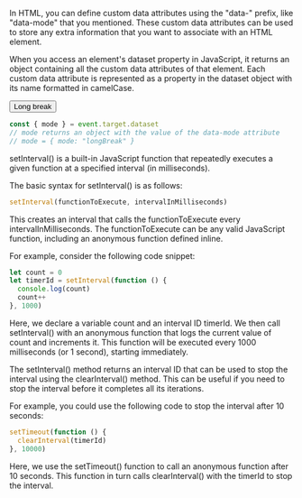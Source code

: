 In HTML, you can define custom data attributes using the "data-" prefix, like "data-mode" that you mentioned. These custom data attributes can be used to store any extra information that you want to associate with an HTML element.

When you access an element's dataset property in JavaScript, it returns an object containing all the custom data attributes of that element. Each custom data attribute is represented as a property in the dataset object with its name formatted in camelCase.

<button
            data-mode="longBreak"
            class="button mode-button"
            id="js-long-break"
          >
Long break
</button>

```javascript
const { mode } = event.target.dataset
// mode returns an object with the value of the data-mode attribute
// mode = { mode: "longBreak" }
```

setInterval() is a built-in JavaScript function that repeatedly executes a given function at a specified interval (in milliseconds).

The basic syntax for setInterval() is as follows:

```js
setInterval(functionToExecute, intervalInMilliseconds)
```

This creates an interval that calls the functionToExecute every intervalInMilliseconds. The functionToExecute can be any valid JavaScript function, including an anonymous function defined inline.

For example, consider the following code snippet:

```js
let count = 0
let timerId = setInterval(function () {
  console.log(count)
  count++
}, 1000)
```

Here, we declare a variable count and an interval ID timerId. We then call setInterval() with an anonymous function that logs the current value of count and increments it. This function will be executed every 1000 milliseconds (or 1 second), starting immediately.

The setInterval() method returns an interval ID that can be used to stop the interval using the clearInterval() method. This can be useful if you need to stop the interval before it completes all its iterations.

For example, you could use the following code to stop the interval after 10 seconds:

```js
setTimeout(function () {
  clearInterval(timerId)
}, 10000)
```

Here, we use the setTimeout() function to call an anonymous function after 10 seconds. This function in turn calls clearInterval() with the timerId to stop the interval.
